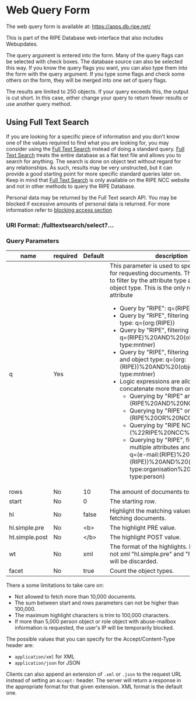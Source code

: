 # Web Query Form

The web query form is available at:
https://apps.db.ripe.net/

This is part of the RIPE Database web interface that also includes Webupdates.

The query argument is entered into the form. Many of the query flags can be selected with check boxes. The database source can also be selected this way. If you know the query flags you want, you can also type them into the form with the query argument. If you type some flags and check some others on the form, they will be merged into one set of query flags.

The results are limited to 250 objects. If your query exceeds this, the output is cut short. In this case, either change your query to return fewer results or use another query method.


## Using Full Text Search

If you are looking for a specific piece of information and you don't know one of the values required to find what you are looking for, you may consider using the [Full Text Search](https://apps.db.ripe.net/search/full-text.html) instead of doing a standard query. [Full Text Search](https://apps.db.ripe.net/search/full-text.html) treats the entire database as a flat text file and allows you to search for anything. The search is done on object text without regard for any relationships. As such, results may be very unstructed, but it can provide a good starting point for more specific standard queries later on. Keep in mind that [Full Text Search](https://apps.db.ripe.net/search/full-text.html) is only available on the RIPE NCC website and not in other methods to query the RIPE Database.

Personal data may be returned by the Full Text search API. You may be blocked if excessive amounts of personal data is returned. For more information refer to [blocking access section](../12.Access-to-Personal-Data/README.md#blocking-access-to-the-ripe-database)

### URI Format: /fulltextsearch/select?...

### Query Parameters
|name|required|Default|description|
|----|----|----|-----------|
|q|Yes||This parameter is used to specify the query for requesting documents. This query allows to filter by the attribute type and/or the object type. This is the only required attribute <ul><li>Query by "RIPE": q=(RIPE)</li><li>Query by "RIPE", filtering by attribute type: q=(org:(RIPE))</li><li>Query by "RIPE", filtering by object type: q=(RIPE)%20AND%20(object-type:mntner)</li><li>Query by "RIPE", filtering by attribute and object type: q=(org:(RIPE))%20AND%20(object-type:mntner)</li><li>Logic expressions are allowed to concatenate more than one term:<ul><li>Querying by "RIPE" and "NCC": q=(RIPE%20AND%20NCC)</li><li>Querying by "RIPE" or "NCC": q=(RIPE%20OR%20NCC)</li><li>Querying by "RIPE NCC": q=(%22RIPE%20NCC%22)</li><li>Querying by "RIPE", filtering by multiple attributes and object types: q=(e-mail:(RIPE)%20OR%20org:(RIPE))%20AND%20(object-type:organisation%20OR%20object-type:person)</li></ul></li></ul>|
|rows|No|10|The amount of documents to return.|
|start|No|0|The starting row. |
|hl|No|false|Highlight the matching values from the fetching documents. |
|hl.simple.pre|No|&lt;b&gt;|The highlight PRE value. |
|ht.simple.post|No|&lt;/b&gt;|The highlight POST value. |
|wt|No|xml|The format of the highlights. If the format is not xml "hl.simple.pre" and "hl.simple.post" will be discarded. |
|facet|No|true|Count the object types.|


There a some limitations to take care on:

* Not allowed to fetch more than 10,000 documents.
* The sum between start and rows parameters can not be higher than 100,000.
* The maximum highlight characters is trim to 100,000 characters.
* If more than 5,000 person object or role object with abuse-mailbox information is requested, the user's IP will be temporarily blocked.

The possible values that you can specify for the Accept/Content-Type header are:

* `application/xml` for XML
* `application/json` for JSON

Clients can also append an extension of `.xml` or `.json` to the request URL instead of setting an `Accept:` header. The server will return a response in the appropriate format for that given extension. XML format is the default one.